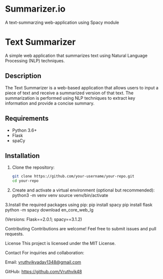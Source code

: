 # Summarizer.io
A text-summarzing web-application using Spacy module


# Text Summarizer

A simple web application that summarizes text using Natural Language Processing (NLP) techniques.

## Description

The Text Summarizer is a web-based application that allows users to input a piece of text and receive a summarized version of that text. The summarization is performed using NLP techniques to extract key information and provide a concise summary.

## Requirements

- Python 3.6+
- Flask
- spaCy

## Installation

1. Clone the repository:
   ```sh
   git clone https://github.com/your-username/your-repo.git
   cd your-repo
   
2. Create and activate a virtual environment (optional but recommended):
   python3 -m venv venv
  source venv/bin/activate

3.Install the required packages using pip:
     pip install spacy
     pip install flask
     python -m spacy download en_core_web_lg

  (Versions: Flask==2.0.1; spacy==3.1.2)


Contributing
Contributions are welcome! Feel free to submit issues and pull requests.


License
This project is licensed under the MIT License.


Contact
For inquiries and collaboration:

Email: vruthvikyadav1348@gmail.com

GitHub: https://github.com/Vruthvik48
